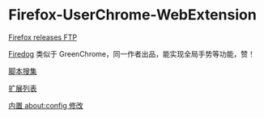 # Firefox-UserChrome-WebExtension

[Firefox releases FTP](https://ftp.mozilla.org/pub/firefox/releases/)

[Firedog](https://shuax.com/portfolio/firedoge) 类似于 GreenChrome，同一作者出品，能实现全局手势等功能，赞！

[脚本搜集](https://github.com/hing/Firefox-UserChrome-WebExtension/tree/master/UserChrome)

[扩展列表](https://github.com/hing/Firefox-UserChrome-WebExtension/tree/master/WebExtension)

[内置 about:config 修改](https://github.com/hing/Firefox-UserChrome-WebExtension/blob/master/about-config.md)